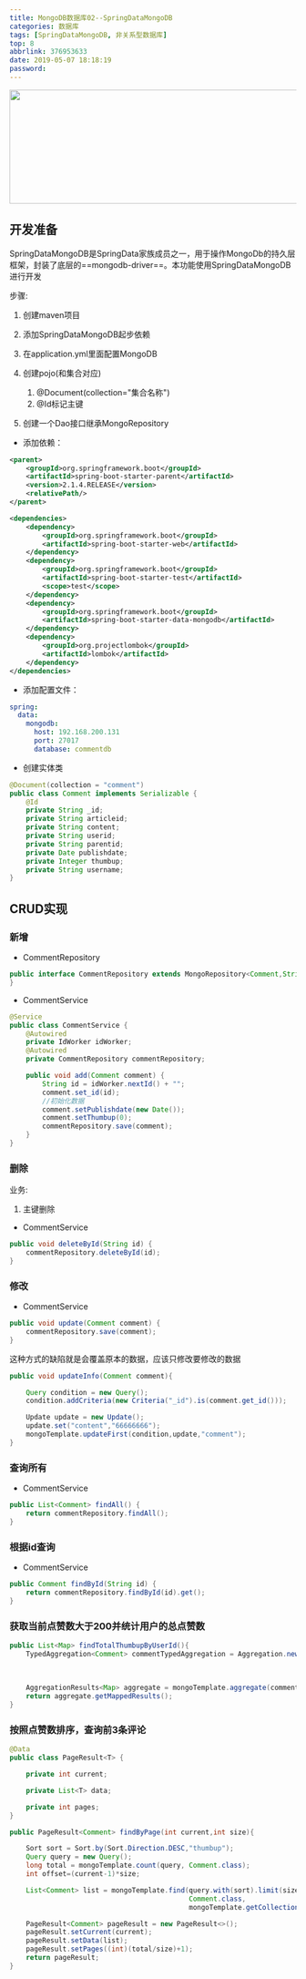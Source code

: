 ```yaml
---
title: MongoDB数据库02--SpringDataMongoDB
categories: 数据库
tags: [SpringDataMongoDB, 非关系型数据库]
top: 8
abbrlink: 376953633
date: 2019-05-07 18:18:19
password:
---
```


<img src="https://jwangtec.oss-cn-chengdu.aliyuncs.com/jwangcloud/index/MongoDB.jpeg" width="1000" height="200" align="middle" />


##   开发准备

<!--more-->

​	SpringDataMongoDB是SpringData家族成员之一，用于操作MongoDb的持久层框架，封装了底层的==mongodb-driver==。本功能使用SpringDataMongoDB进行开发

步骤:

1. 创建maven项目

2. 添加SpringDataMongoDB起步依赖 

3. 在application.yml里面配置MongoDB

4. 创建pojo(和集合对应)

   1. @Document(collection="集合名称")
   2. @Id标记主键
   
5. 创建一个Dao接口继承MongoRepository


+ 添加依赖：

```xml
<parent>
    <groupId>org.springframework.boot</groupId>
    <artifactId>spring-boot-starter-parent</artifactId>
    <version>2.1.4.RELEASE</version>
    <relativePath/>
</parent>

<dependencies>
    <dependency>
        <groupId>org.springframework.boot</groupId>
        <artifactId>spring-boot-starter-web</artifactId>
    </dependency>
    <dependency>
        <groupId>org.springframework.boot</groupId>
        <artifactId>spring-boot-starter-test</artifactId>
        <scope>test</scope>
    </dependency>
    <dependency>
        <groupId>org.springframework.boot</groupId>
        <artifactId>spring-boot-starter-data-mongodb</artifactId>
    </dependency>
    <dependency>
        <groupId>org.projectlombok</groupId>
        <artifactId>lombok</artifactId>
    </dependency>
</dependencies>
```

+ 添加配置文件：

```yaml
spring:
  data:
    mongodb:
      host: 192.168.200.131
      port: 27017
      database: commentdb
```

+ 创建实体类

```java
@Document(collection = "comment")
public class Comment implements Serializable {
    @Id
    private String _id;
    private String articleid;
    private String content;
    private String userid;
    private String parentid;
    private Date publishdate;
    private Integer thumbup;
    private String username;
}
```

##   CRUD实现

###   新增

- CommentRepository

```java
public interface CommentRepository extends MongoRepository<Comment,String> {
}
```

+ CommentService

```java
@Service
public class CommentService {
    @Autowired
    private IdWorker idWorker;
    @Autowired
    private CommentRepository commentRepository;

    public void add(Comment comment) {
        String id = idWorker.nextId() + "";
        comment.set_id(id);
        //初始化数据
        comment.setPublishdate(new Date());
        comment.setThumbup(0);
        commentRepository.save(comment);
    }
}    

```

###  删除

业务: 

1. 主键删除

+ CommentService

```java
public void deleteById(String id) {
    commentRepository.deleteById(id);
}
```

###   修改

+ CommentService

```java
public void update(Comment comment) {
    commentRepository.save(comment);
}
```

这种方式的缺陷就是会覆盖原本的数据，应该只修改要修改的数据

```java
public void updateInfo(Comment comment){

    Query condition = new Query();
    condition.addCriteria(new Criteria("_id").is(comment.get_id()));

    Update update = new Update();
    update.set("content","66666666");
    mongoTemplate.updateFirst(condition,update,"comment");
}
```

###  查询所有

- CommentService

```java
public List<Comment> findAll() {
    return commentRepository.findAll();
}
```

###   根据id查询

- CommentService

```java
public Comment findById(String id) {
    return commentRepository.findById(id).get();
}
```

###   获取当前点赞数大于200并统计用户的总点赞数 


```java
public List<Map> findTotalThumbupByUserId(){
    TypedAggregation<Comment> commentTypedAggregation = Aggregation.newAggregation(Comment.class,
                                                                                   Aggregation.match(Criteria.where("thumbup").gt(200)),
                                                                                   Aggregation.group("userid").sum("thumbup").as("sum"));
    
    AggregationResults<Map> aggregate = mongoTemplate.aggregate(commentTypedAggregation, mongoTemplate.getCollectionName(Comment.class), Map.class);
    return aggregate.getMappedResults();
}
```

###   按照点赞数排序，查询前3条评论 

```java
@Data
public class PageResult<T> {

    private int current;

    private List<T> data;

    private int pages;
}
```

```java
public PageResult<Comment> findByPage(int current,int size){

    Sort sort = Sort.by(Sort.Direction.DESC,"thumbup");
    Query query = new Query();
    long total = mongoTemplate.count(query, Comment.class);
    int offset=(current-1)*size;

    List<Comment> list = mongoTemplate.find(query.with(sort).limit(size).skip(offset),
                                            Comment.class,
                                            mongoTemplate.getCollectionName(Comment.class));

    PageResult<Comment> pageResult = new PageResult<>();
    pageResult.setCurrent(current);
    pageResult.setData(list);
    pageResult.setPages((int)(total/size)+1);
    return pageResult;
}
```


